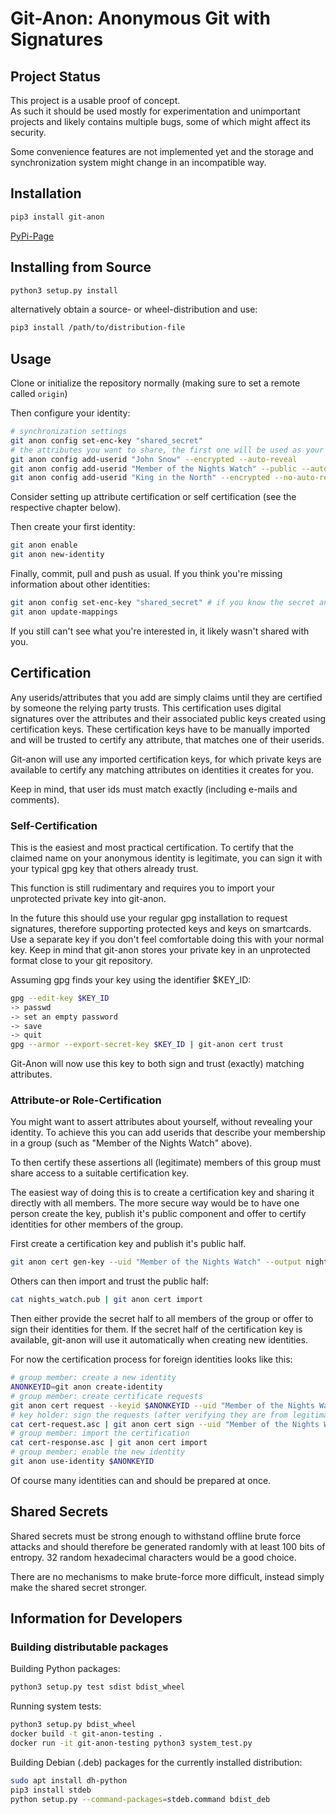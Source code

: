 # Git-Anon: Anonymous Git with Signatures

## Project Status
This project is a usable proof of concept.  
As such it should be used mostly for experimentation and unimportant projects and likely contains multiple bugs, some of which might affect its security.

Some convenience features are not implemented yet and the storage and synchronization system might change in an incompatible way.

## Installation
```bash
pip3 install git-anon
```

[PyPi-Page](https://pypi.org/project/git-anon/)

## Installing from Source
```bash
python3 setup.py install
```
alternatively obtain a source- or wheel-distribution and use:
```bash
pip3 install /path/to/distribution-file
```

## Usage
Clone or initialize the repository normally (making sure to set a remote called ```origin```)

Then configure your identity:
```bash
# synchronization settings
git anon config set-enc-key "shared_secret"
# the attributes you want to share, the first one will be used as your "name" 
git anon config add-userid "John Snow" --encrypted --auto-reveal
git anon config add-userid "Member of the Nights Watch" --public --auto-reveal
git anon config add-userid "King in the North" --encrypted --no-auto-reveal
```
Consider setting up attribute certification or self certification (see the respective chapter below).

Then create your first identity:
```bash
git anon enable
git anon new-identity
```
Finally, commit, pull and push as usual.
If you think you're missing information about other identities:

```bash
git anon config set-enc-key "shared_secret" # if you know the secret and haven't provided it before
git anon update-mappings
```
If you still can't see what you're interested in, it likely wasn't shared with you.

## Certification
Any userids/attributes that you add are simply claims until they are certified by someone the relying party trusts.
This certification uses digital signatures over the attributes and their associated public keys created using certification keys.
These certification keys have to be manually imported and will be trusted to certify any attribute, that matches one of their userids.

Git-anon will use any imported certification keys, for which private keys are available to certify any matching attributes on identities it creates for you.

Keep in mind, that user ids must match exactly (including e-mails and comments).

### Self-Certification
This is the easiest and most practical certification. 
To certify that the claimed name on your anonymous identity is legitimate, you can sign it with your typical gpg key that others already trust.

This function is still rudimentary and requires you to import your unprotected private key into git-anon.

In the future this should use your regular gpg installation to request signatures, therefore supporting protected keys and keys on smartcards.
Use a separate key if you don't feel comfortable doing this with your normal key. Keep in mind that git-anon stores your private key in an unprotected format close to your git repository.

Assuming gpg finds your key using the identifier $KEY_ID:
```bash
gpg --edit-key $KEY_ID
-> passwd
-> set an empty password
-> save
-> quit
gpg --armor --export-secret-key $KEY_ID | git-anon cert trust 
```
Git-Anon will now use this key to both sign and trust (exactly) matching attributes.

### Attribute-or Role-Certification
You might want to assert attributes about yourself, without revealing your identity. 
To achieve this you can add userids that describe your membership in a group (such as "Member of the Nights Watch" above).

To then certify these assertions all (legitimate) members of this group must share access to a suitable certification key.

The easiest way of doing this is to create a certification key and sharing it directly with all members.
The more secure way would be to have one person create the key, publish it's public component and offer to certify identities for other members of the group.

First create a certification key and publish it's public half.
```bash
git anon cert gen-key --uid "Member of the Nights Watch" --output nights_watch.pub --output-secret-key nights_watch.key
```

Others can then import and trust the public half:

```bash
cat nights_watch.pub | git anon cert import
```

Then either provide the secret half to all members of the group or offer to sign their identities for them.
If the secret half of the certification key is available, git-anon will use it automatically when creating new identities.

For now the certification process for foreign identities looks like this:
```bash
# group member: create a new identity
ANONKEYID=git anon create-identity
# group member: create certificate requests
git anon cert request --keyid $ANONKEYID --uid "Member of the Nights Watch" > cert-reqeust.asc
# key holder: sign the requests (after verifying they are from legitimate members)
cat cert-request.asc | git anon cert sign --uid "Member of the Nights Watch" > cert-response.asc
# group member: import the certification
cat cert-response.asc | git anon cert import
# group member: enable the new identity
git anon use-identity $ANONKEYID   
```
Of course many identities can and should be prepared at once.

## Shared Secrets
Shared secrets must be strong enough to withstand offline brute force attacks and should therefore be generated randomly with at least 100 bits of entropy.
32 random hexadecimal characters would be a good choice.

There are no mechanisms to make brute-force more difficult, instead simply make the shared secret stronger.

## Information for Developers
### Building distributable packages
Building Python packages:
```bash
python3 setup.py test sdist bdist_wheel
```

Running system tests:
```bash
python3 setup.py bdist_wheel
docker build -t git-anon-testing .
docker run -it git-anon-testing python3 system_test.py
```

Building Debian (.deb) packages for the currently installed distribution:
```bash
sudo apt install dh-python
pip3 install stdeb
python setup.py --command-packages=stdeb.command bdist_deb
```
